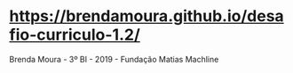 # https://brendamoura.github.io/desafio-curriculo-1.2/
Brenda Moura - 3º BI - 2019 - Fundação Matias Machline
